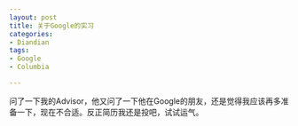 ```yaml
---
layout: post
title: 关于Google的实习
categories:
- Diandian
tags:
- Google
- Columbia

---
```

<p>问了一下我的Advisor，他又问了一下他在Google的朋友，还是觉得我应该再多准备一下，现在不合适。反正简历我还是投吧，试试运气。</p>